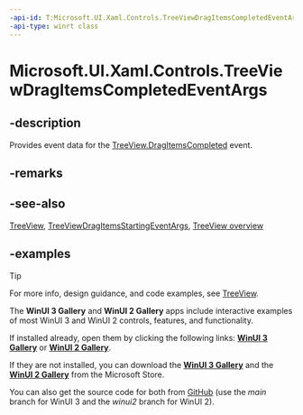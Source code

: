 ```yaml
---
-api-id: T:Microsoft.UI.Xaml.Controls.TreeViewDragItemsCompletedEventArgs
-api-type: winrt class
---
```

<!-- Class syntax.
public class TreeViewDragItemsCompletedEventArgs 
-->

# Microsoft.UI.Xaml.Controls.TreeViewDragItemsCompletedEventArgs

## -description

Provides event data for the [TreeView.DragItemsCompleted](treeview_dragitemscompleted.md) event.

## -remarks

## -see-also

[TreeView](treeview.md), [TreeViewDragItemsStartingEventArgs](treeviewdragitemsstartingeventargs.md), [TreeView overview](/windows/apps/design/controls/tree-view)

## -examples

> [!TIP]
> For more info, design guidance, and code examples, see [TreeView](/windows/apps/design/controls/tree-view).
>
> The **WinUI 3 Gallery** and **WinUI 2 Gallery** apps include interactive examples of most WinUI 3 and WinUI 2 controls, features, and functionality.
>
> If installed already, open them by clicking the following links: [**WinUI 3 Gallery**](winui3gallery:/item/TreeView) or [**WinUI 2 Gallery**](winui2gallery:/item/TreeView).
>
> If they are not installed, you can download the [**WinUI 3 Gallery**](https://www.microsoft.com/p/winui-3-controls-gallery/9p3jfpwwdzrc) and the [**WinUI 2 Gallery**](https://www.microsoft.com/p/xaml-controls-gallery/9msvh128x2zt) from the Microsoft Store.
>
> You can also get the source code for both from [GitHub](https://github.com/Microsoft/WinUI-Gallery) (use the *main* branch for WinUI 3 and the *winui2* branch for WinUI 2).
